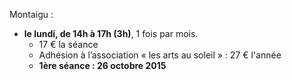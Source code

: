 
Montaigu :

* __le lundi, de 14h à 17h (3h)__, 1 fois par mois.
  - 17 € la séance
  - Adhésion à l’association « les arts au soleil » : 27 € l'année
  - **1ère séance : 26 octobre 2015**
